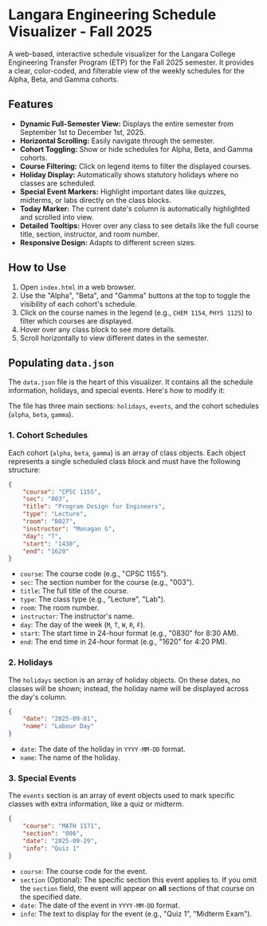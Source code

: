 # Langara Engineering Schedule Visualizer - Fall 2025

A web-based, interactive schedule visualizer for the Langara College Engineering Transfer Program (ETP) for the Fall 2025 semester. It provides a clear, color-coded, and filterable view of the weekly schedules for the Alpha, Beta, and Gamma cohorts.

## Features

-   **Dynamic Full-Semester View:** Displays the entire semester from September 1st to December 1st, 2025.
-   **Horizontal Scrolling:** Easily navigate through the semester.
-   **Cohort Toggling:** Show or hide schedules for Alpha, Beta, and Gamma cohorts.
-   **Course Filtering:** Click on legend items to filter the displayed courses.
-   **Holiday Display:** Automatically shows statutory holidays where no classes are scheduled.
-   **Special Event Markers:** Highlight important dates like quizzes, midterms, or labs directly on the class blocks.
-   **Today Marker:** The current date's column is automatically highlighted and scrolled into view.
-   **Detailed Tooltips:** Hover over any class to see details like the full course title, section, instructor, and room number.
-   **Responsive Design:** Adapts to different screen sizes.

## How to Use

1.  Open `index.html` in a web browser.
2.  Use the "Alpha", "Beta", and "Gamma" buttons at the top to toggle the visibility of each cohort's schedule.
3.  Click on the course names in the legend (e.g., `CHEM 1154`, `PHYS 1125`) to filter which courses are displayed.
4.  Hover over any class block to see more details.
5.  Scroll horizontally to view different dates in the semester.

## Populating `data.json`

The `data.json` file is the heart of this visualizer. It contains all the schedule information, holidays, and special events. Here's how to modify it:

The file has three main sections: `holidays`, `events`, and the cohort schedules (`alpha`, `beta`, `gamma`).

### 1. Cohort Schedules

Each cohort (`alpha`, `beta`, `gamma`) is an array of class objects. Each object represents a single scheduled class block and must have the following structure:

```json
{
    "course": "CPSC 1155",
    "sec": "003",
    "title": "Program Design for Engineers",
    "type": "Lecture",
    "room": "B027",
    "instructor": "Monagan G",
    "day": "T",
    "start": "1430",
    "end": "1620"
}
```

-   `course`: The course code (e.g., "CPSC 1155").
-   `sec`: The section number for the course (e.g., "003").
-   `title`: The full title of the course.
-   `type`: The class type (e.g., "Lecture", "Lab").
-   `room`: The room number.
-   `instructor`: The instructor's name.
-   `day`: The day of the week (`M`, `T`, `W`, `R`, `F`).
-   `start`: The start time in 24-hour format (e.g., "0830" for 8:30 AM).
-   `end`: The end time in 24-hour format (e.g., "1620" for 4:20 PM).

### 2. Holidays

The `holidays` section is an array of holiday objects. On these dates, no classes will be shown; instead, the holiday name will be displayed across the day's column.

```json
{
    "date": "2025-09-01",
    "name": "Labour Day"
}
```

-   `date`: The date of the holiday in `YYYY-MM-DD` format.
-   `name`: The name of the holiday.

### 3. Special Events

The `events` section is an array of event objects used to mark specific classes with extra information, like a quiz or midterm.

```json
{
    "course": "MATH 1171",
    "section": "006",
    "date": "2025-09-29",
    "info": "Quiz 1"
}
```

-   `course`: The course code for the event.
-   `section` (Optional): The specific section this event applies to. If you omit the `section` field, the event will appear on **all** sections of that course on the specified date.
-   `date`: The date of the event in `YYYY-MM-DD` format.
-   `info`: The text to display for the event (e.g., "Quiz 1", "Midterm Exam").
